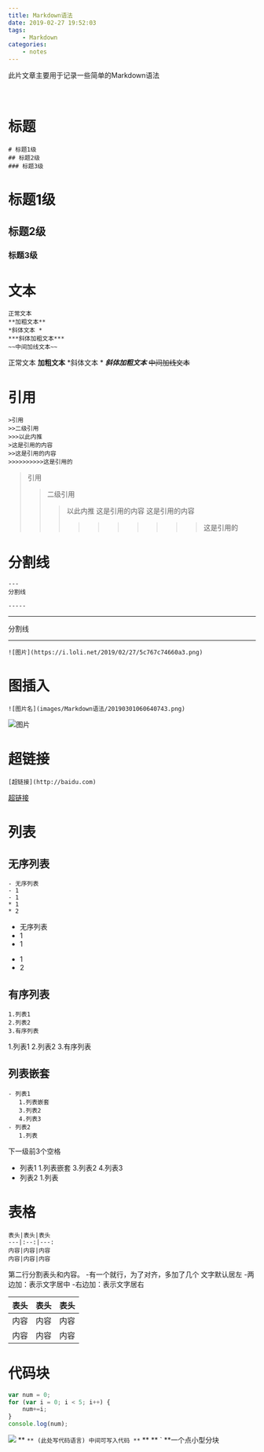 ```yaml
---
title: Markdown语法
date: 2019-02-27 19:52:03
tags:
    - Markdown
categories:
    - notes
---
```

此片文章主要用于记录一些简单的Markdown语法
</br>
</br>
</br>
# 标题
```
# 标题1级
## 标题2级
### 标题3级
```
# 标题1级
## 标题2级
### 标题3级

# 文本
```
正常文本
**加粗文本**
*斜体文本 *
***斜体加粗文本***
~~中间加线文本~~
```

正常文本
**加粗文本**
*斜体文本 *
***斜体加粗文本***
~~中间加线文本~~

# 引用

```
>引用
>>二级引用
>>>以此内推
>这是引用的内容
>>这是引用的内容
>>>>>>>>>>这是引用的
```
>引用
>>二级引用
>>>以此内推
>这是引用的内容
>>这是引用的内容
>>>>>>>>>>这是引用的

# 分割线

```
---
分割线

-----

```

---
分割线

-----

```
![图片](https://i.loli.net/2019/02/27/5c767c74660a3.png)
```
# 图插入
```
![图片名](images/Markdown语法/20190301060640743.png)
```
![图片](https://i.loli.net/2019/02/27/5c767c74660a3.png)

# 超链接
```
[超链接](http://baidu.com)
```
[超链接](http://baidu.com)

# 列表
## 无序列表
```
- 无序列表
- 1
- 1
* 1
* 2
```
- 无序列表
- 1
- 1
* 1
* 2
 ## 有序列表
 
```
1.列表1
2.列表2
3.有序列表
```

1.列表1
2.列表2
3.有序列表

## 列表嵌套
```
- 列表1
   1.列表嵌套
   3.列表2
   4.列表3
- 列表2
   1.列表
```
下一级前3个空格
- 列表1
   1.列表嵌套
   3.列表2
   4.列表3
- 列表2
   1.列表

# 表格
```
表头|表头|表头
---|:--:|---:
内容|内容|内容
内容|内容|内容
```

第二行分割表头和内容。
-有一个就行，为了对齐，多加了几个
 文字默认居左
-两边加：表示文字居中
-右边加：表示文字居右

表头|表头|表头
---|:--:|---:
内容|内容|内容
内容|内容|内容


# 代码块

```javascript
var num = 0;
for (var i = 0; i < 5; i++) {
    num+=i;
}
console.log(num);
```
![](https://i.loli.net/2019/05/19/5ce138d81ef8c35516.png)
** ``` ** (此处写代码语言)
中间可写入代码
** ``` **
** ` **一个点小型分块



